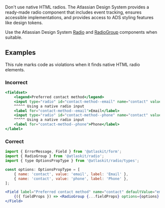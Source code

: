 Don't use native HTML radios. The Atlassian Design System provides a ready-made radio component that
includes event tracking, ensures accessible implementations, and provides access to ADS styling
features like design tokens.

Use the Atlassian Design System [Radio](https://atlassian.design/components/radio) and
[RadioGroup](https://atlassian.design/components/radio/radio-group/examples) components when
suitable.

## Examples

This rule marks code as violations when it finds native HTML radio elements.

### Incorrect

```jsx
<fieldset>
	<legend>Preferred contact method</legend>
	<input type="radio" id="contact-method--email" name="contact" value="email" />
	^^^^^ Using a native radio input
	<label for="contact-method--email">Email</label>
	<input type="radio" id="contact-method--phone" name="contact" value="phone" />
	^^^^^ Using a native radio input
	<label for="contact-method--phone">Phone</label>
</label>
```

### Correct

```jsx
import { ErrorMessage, Field } from '@atlaskit/form';
import { RadioGroup } from '@atlaskit/radio';
import { type OptionsPropType } from '@atlaskit/radio/types';

const options: OptionsPropType = [
	{ name: 'contact', value: 'email', label: 'Email' },
	{ name: 'contact', value: 'phone', label: 'Phone' },
];

<Field label="Preferred contact method" name="contact" defaultValue="email">
	{({ fieldProps }) => <RadioGroup {...fieldProps} options={options} />}
</Field>
```
